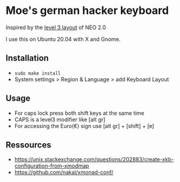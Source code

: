# Moe's german hacker keyboard

Inspired by the [level 3 layout](https://en.wikipedia.org/wiki/Neo_(keyboard_layout)#/media/File:Neo_2.0-Tastaturbelegung_Ebene3.svg) of NEO 2.0

I use this on Ubuntu 20.04 with X and Gnome.


## Installation
- `sudo make install`
- System settings > Region & Language > add Keyboard Layout


## Usage
- For caps lock press both shift keys at the same time
- CAPS is a level3 modifier like [alt gr]
- For accessing the Euro(€) sign use [alt gr] + [shift] + [e]


## Ressources

- https://unix.stackexchange.com/questions/202883/create-xkb-configuration-from-xmodmap
- https://github.com/nakal/xmonad-conf/

